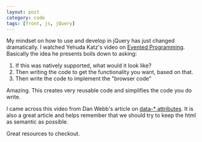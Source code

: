 ```yaml
---
layout: post
category: code
tags: [front, js, jQuery]
---
```


My mindset on how to use and develop in jQuery has just changed dramatically. I watched Yehuda Katz's video on [Evented Programming](http://jquery14.com/day-11). Basically the idea he presents boils down to asking:

1. If this was natively supported, what would it look like?
2. Then writing the code to get the functionality you want, based on that.
3. Then write the code to implement the "browser code"

Amazing. This creates very reusable code and simplifies the code you do write.

I came across this video from Dan Webb's article on [data-* attributes](http://danwebb.net/2010/1/27/put-that-data-attribute-away-son-you-might-hurt-someone). It is also a great article and helps remember that we should try to keep the html as semantic as possible.

Great resources to checkout. 